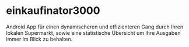 # einkaufinator3000
Android App für einen dynamischeren und effizienteren Gang durch Ihren lokalen Supermarkt, sowie eine statistische Übersicht um Ihre Ausgaben immer im Blick zu behalten.
